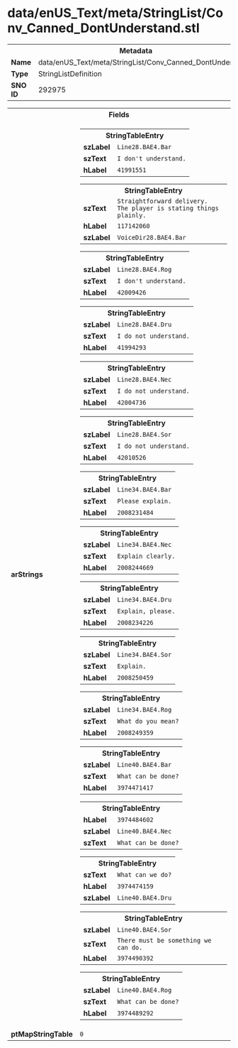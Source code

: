 <h1>data/enUS_Text/meta/StringList/Conv_Canned_DontUnderstand.stl</h1><table><tr><th colspan="100%">Metadata</th></tr><tr><td><b>Name</b></td><td>data/enUS_Text/meta/StringList/Conv_Canned_DontUnderstand.stl</td></tr><tr><td><b>Type</b></td><td>StringListDefinition</td></tr><tr><td><b>SNO ID</b></td><td>292975</td></tr></table>

<table><tr><th colspan="100%">Fields</th></tr><tr><td><b>arStrings</b></td><td><table><tr><th colspan="100%">StringTableEntry</th></tr><tr><td><b>szLabel</b></td><td><code>Line28.BAE4.Bar</code></td></tr><tr><td><b>szText</b></td><td><code>I don't understand.</code></td></tr><tr><td><b>hLabel</b></td><td><code>41991551</code></td></tr></table>


<table><tr><th colspan="100%">StringTableEntry</th></tr><tr><td><b>szText</b></td><td><code>Straightforward delivery.  The player is stating things plainly.</code></td></tr><tr><td><b>hLabel</b></td><td><code>117142060</code></td></tr><tr><td><b>szLabel</b></td><td><code>VoiceDir28.BAE4.Bar</code></td></tr></table>


<table><tr><th colspan="100%">StringTableEntry</th></tr><tr><td><b>szLabel</b></td><td><code>Line28.BAE4.Rog</code></td></tr><tr><td><b>szText</b></td><td><code>I don't understand.</code></td></tr><tr><td><b>hLabel</b></td><td><code>42009426</code></td></tr></table>


<table><tr><th colspan="100%">StringTableEntry</th></tr><tr><td><b>szLabel</b></td><td><code>Line28.BAE4.Dru</code></td></tr><tr><td><b>szText</b></td><td><code>I do not understand.</code></td></tr><tr><td><b>hLabel</b></td><td><code>41994293</code></td></tr></table>


<table><tr><th colspan="100%">StringTableEntry</th></tr><tr><td><b>szLabel</b></td><td><code>Line28.BAE4.Nec</code></td></tr><tr><td><b>szText</b></td><td><code>I do not understand.</code></td></tr><tr><td><b>hLabel</b></td><td><code>42004736</code></td></tr></table>


<table><tr><th colspan="100%">StringTableEntry</th></tr><tr><td><b>szLabel</b></td><td><code>Line28.BAE4.Sor</code></td></tr><tr><td><b>szText</b></td><td><code>I do not understand.</code></td></tr><tr><td><b>hLabel</b></td><td><code>42010526</code></td></tr></table>


<table><tr><th colspan="100%">StringTableEntry</th></tr><tr><td><b>szLabel</b></td><td><code>Line34.BAE4.Bar</code></td></tr><tr><td><b>szText</b></td><td><code>Please explain.</code></td></tr><tr><td><b>hLabel</b></td><td><code>2008231484</code></td></tr></table>


<table><tr><th colspan="100%">StringTableEntry</th></tr><tr><td><b>szLabel</b></td><td><code>Line34.BAE4.Nec</code></td></tr><tr><td><b>szText</b></td><td><code>Explain clearly.</code></td></tr><tr><td><b>hLabel</b></td><td><code>2008244669</code></td></tr></table>


<table><tr><th colspan="100%">StringTableEntry</th></tr><tr><td><b>szLabel</b></td><td><code>Line34.BAE4.Dru</code></td></tr><tr><td><b>szText</b></td><td><code>Explain, please.</code></td></tr><tr><td><b>hLabel</b></td><td><code>2008234226</code></td></tr></table>


<table><tr><th colspan="100%">StringTableEntry</th></tr><tr><td><b>szLabel</b></td><td><code>Line34.BAE4.Sor</code></td></tr><tr><td><b>szText</b></td><td><code>Explain.</code></td></tr><tr><td><b>hLabel</b></td><td><code>2008250459</code></td></tr></table>


<table><tr><th colspan="100%">StringTableEntry</th></tr><tr><td><b>szLabel</b></td><td><code>Line34.BAE4.Rog</code></td></tr><tr><td><b>szText</b></td><td><code>What do you mean?</code></td></tr><tr><td><b>hLabel</b></td><td><code>2008249359</code></td></tr></table>


<table><tr><th colspan="100%">StringTableEntry</th></tr><tr><td><b>szLabel</b></td><td><code>Line40.BAE4.Bar</code></td></tr><tr><td><b>szText</b></td><td><code>What can be done?</code></td></tr><tr><td><b>hLabel</b></td><td><code>3974471417</code></td></tr></table>


<table><tr><th colspan="100%">StringTableEntry</th></tr><tr><td><b>hLabel</b></td><td><code>3974484602</code></td></tr><tr><td><b>szLabel</b></td><td><code>Line40.BAE4.Nec</code></td></tr><tr><td><b>szText</b></td><td><code>What can be done?</code></td></tr></table>


<table><tr><th colspan="100%">StringTableEntry</th></tr><tr><td><b>szText</b></td><td><code>What can we do?</code></td></tr><tr><td><b>hLabel</b></td><td><code>3974474159</code></td></tr><tr><td><b>szLabel</b></td><td><code>Line40.BAE4.Dru</code></td></tr></table>


<table><tr><th colspan="100%">StringTableEntry</th></tr><tr><td><b>szLabel</b></td><td><code>Line40.BAE4.Sor</code></td></tr><tr><td><b>szText</b></td><td><code>There must be something we can do.</code></td></tr><tr><td><b>hLabel</b></td><td><code>3974490392</code></td></tr></table>


<table><tr><th colspan="100%">StringTableEntry</th></tr><tr><td><b>szLabel</b></td><td><code>Line40.BAE4.Rog</code></td></tr><tr><td><b>szText</b></td><td><code>What can be done?</code></td></tr><tr><td><b>hLabel</b></td><td><code>3974489292</code></td></tr></table>


</td></tr><tr><td><b>ptMapStringTable</b></td><td><code>0</code></td></tr></table>

